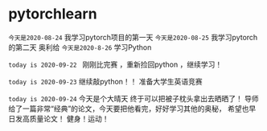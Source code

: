 # pytorchlearn
`今天是2020-08-24`
我学习pytorch项目的第一天
`今天是2020-08-25`
我学习pytorch的第二天 奥利给
`今天是2020-8-26`
学习Python

`today is 2020-09-22 `
刚刚比完赛 ，重新捡回python ，继续学习！

`today is 2020-09-23`
继续敲python！！ 准备大学生英语竞赛

`today is 2020-09-24`
今天是个大晴天 终于可以把被子枕头拿出去晒晒了！
导师给了一篇非常“经典”的论文，今天要把他看完，好好学习其他的奥秘，
希望也早日发高质量论文！ 
健身！运动！